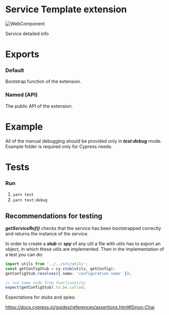 # Service Template extension

![WebComponent](https://avatars0.githubusercontent.com/u/12896170?s=400&v=4)

Service detailed info

# Exports

### Default

Bootstrap function of the extension.

### Named (API)

The public API of the extension.

# Example

All of the manual debugging should be provided only in _**test:debug**_ mode. Example folder is required only for Cypress needs.

# Tests

### Run

1) `yarn test`
2) `yarn test:debug`

## Recommendations for testing

**_getServiceRef()_** checks that the service has been bootstrapped correctly and returns the instance of the service.

In order to create a **_stub_** or **_spy_** of any util a file with utils has to export an object, in which these utils
are implemented. Then in the implementation of a test you can do:

```typescript
import utils from '../../src/utils';
const getConfigStub = cy.stub(utils, getConfig);
getConfigStub.resolves({ name: 'configuration name' });

// run some code from functionality
expect(getConfigStub).to.be.called;
```

Expectations for stubs and spies:

<https://docs.cypress.io/guides/references/assertions.html#Sinon-Chai>
